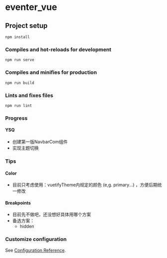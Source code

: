 # eventer_vue

## Project setup
```
npm install
```

### Compiles and hot-reloads for development
```
npm run serve
```

### Compiles and minifies for production
```
npm run build
```

### Lints and fixes files
```
npm run lint
```

### Progress

#### YSQ

- 创建第一版NavbarCom组件
- 实现主题切换

### Tips

#### Color

- 目前只考虑使用：vuetifyTheme内规定的颜色 (e,g. primary...) ，方便后期统一修改

#### Breakpoints

- 目前先不做吧，还没想好具体用哪个方案
- 备选方案：
  - hidden

### Customize configuration

See [Configuration Reference](https://cli.vuejs.org/config/).
